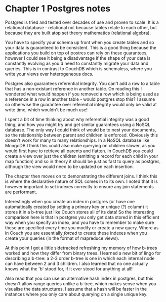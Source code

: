 # Chapter 1 Postgres notes

Postgres is tried and tested over decades of use and proven to
scale. It is a relational database - relational not because tables relate to each other, but
because they are built atop set theory mathematics (relational algebra).

You have to specify your schema up front when you create tables and so your data
is guaranteed to be consistent. This is a good thing because the applications you
build on top of postres can rely on these guarantees, however I could see it being
a disadvantage if the shape of your data is constantly evolving as you'd need to
constantly migrate your data and queries. This is in contrast to CouchDB which is
schemaless, where you write your views over heterogeneous docs.

Postgres also guarantees referential integrity. You can't add a row to a table that
has a non-existant reference in another table. On reading this I wondered what would
happen if you removed a row which is being used as a reference in a row in another
table - would postgres stop this? I assume so otherwise the guarantee over referential
integrity would only be valid at write time, which wouldn't be much use!

I spent a bit of time thinking about why referential integrity was a good thing,
and how you might try and get similar guarantees using a NoSQL database. The only
way I could think of would be to nest your documents, so the relationship between
parent and children is enforced. Obviously this doesn't work for many to many
relationships. In a NoSQL database like MongoDB I think this could also make querying
on children slower, as you would first have to retrieve all parents and flatten.
In CouchDB you could create a view over just the children (emitting a record for
each child in your map function) and so in theory it should be just as fast to query
as postgres, although the view would need to be updated on each insertion.

The chapter then moves on to demonstrating the different joins. I think this is
where the declarative nature of SQL comes in to its own. I noted that it is however
important to set indexes correctly to ensure any join statements are performant.

Interestingly when you create an index in postgres (or have one automatically
created by setting a primary key or unique (?) column) it stores it in a b-tree
just like Couch stores all of its data! So the interesting comparison here is that
in postgres you only get data stored in this efficient way when you specify an index,
and you have to remember to make sure these are specified every time you modify or
create a new query. Where as in Couch you are essentially *forced* to create these
indexes when you create your queries (in the format of mapreduce views).

At this point I got a little sidetracked refreshing my memory of how b-trees worked
and how they differ from binary trees. I learned a new bit of lingo for describing
a b-tree: a 2-3 order b-tree is one in which each internal node can have between
2 and 3 children. I also learned that no one actually knows what the 'b' stood for,
if it ever stood for anything at all!

Also read that you can use an alternative hash index in postgres, but this doesn't
allow range queries unlike a b-tree, which makes sense when you visualise the data
structures. I assume that a hash will be faster in the instances where you only
care about querying on a single unique key.
